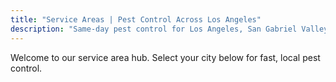 ```yaml
---
title: "Service Areas | Pest Control Across Los Angeles"
description: "Same-day pest control for Los Angeles, San Gabriel Valley and San Fernando Valley. Call (626) 256-3200."
---
```


Welcome to our service area hub. Select your city below for fast, local pest control.
